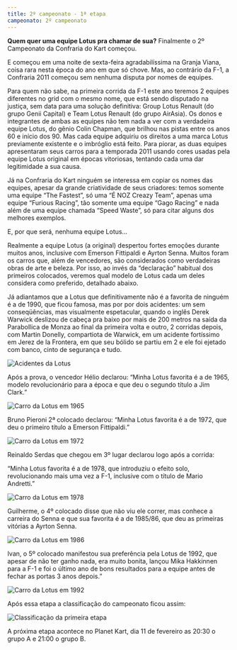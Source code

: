 ```yaml
---
title: 2º campeonato - 1ª etapa
campeonato: 2º campeonato
---
```


**Quem quer uma equipe Lotus pra chamar de sua?**
Finalmente o 2º Campeonato da Confraria do Kart começou.

E começou em uma noite de sexta-feira agradabilíssima na Granja Viana, coisa rara nesta época do ano em que só chove. Mas, ao contrário da F-1, a Confraria 2011 começou sem nenhuma disputa por nomes de equipes.

Para quem não sabe, na primeira corrida da F-1 este ano teremos 2 equipes diferentes no grid com o mesmo nome, que está sendo disputado na justiça, sem data para uma solução definitiva: Group Lotus Renault (do grupo Genii Capital) e Team Lotus Renault (do grupo AirAsia). Os donos e integrantes de ambas as equipes não tem nada a ver com a verdadeira equipe Lotus, do gênio Colin Chapman, que brilhou nas pistas entre os anos 60 e início dos 90. Mas cada equipe adquiriu os direitos a uma marca Lotus previamente existente e o imbróglio está feito. Para piorar, as duas equipes apresentaram seus carros para a temporada 2011 usando cores usadas pela equipe Lotus original em épocas vitoriosas, tentando cada uma dar legitimidade a sua causa.

Já na Confraria do Kart ninguém se interessa em copiar os nomes das equipes, apesar da grande criatividade de seus criadores: temos somente uma equipe “The Fastest”, só uma “É NOZ Creazy Team”, apenas uma equipe “Furious Racing”, tão somente uma equipe “Gago Racing” e nada além de uma equipe chamada “Speed Waste”, só para citar alguns dos melhores exemplos.

E, por que será, nenhuma equipe Lotus…

Realmente a equipe Lotus (a original) despertou fortes emoções durante muitos anos, inclusive com Emerson Fittipaldi e Ayrton Senna. Muitos foram os carros que, além de vencedores, são considerados como verdadeiras obras de arte e beleza. Por isso, ao invés da “declaração” habitual dos primeiros colocados, veremos qual modelo de Lotus cada um deles considera como preferido, detalhado abaixo.

Já adiantamos que a Lotus que definitivamente não é a favorita de ninguém é a de 1990, que ficou famosa, mas por por dois acidentes: um sem conseqüências, mas visualmente espetacular, quando o inglês Derek Warwick deslizou de cabeça pra baixo por mais de 200 metros na saída da Parabollica de Monza ao final da primeira volta e outro, 2 corridas depois, com Martin Donelly, compartiota de Warwick, em um acidente fortíssimo em Jerez de la Frontera, em que seu bólido se partiu em 2 e ele foi ejetado com banco, cinto de segurança e tudo.

![Acidentes da Lotus](/uploads/Lotus_Acidente.jpg)

Após a prova, o vencedor Hélio declarou: “Minha Lotus favorita é a de 1965, modelo revolucionário para a época e que deu o segundo título a Jim Clark.”

![Carro da Lotus em 1965](/uploads/Lotus_1965.jpg)

Bruno Pieroni 2ª colocado declarou: “Minha Lotus favorita é a de 1972, que deu o primeiro título a Emerson Fittipaldi.”

![Carro da Lotus em 1972](/uploads/Lotus_1972.jpg)

Reinaldo Serdas que chegou em 3º lugar declarou logo após a corrida:

“Minha Lotus favorita é a de 1978, que introduziu o efeito solo, revolucionando mais uma vez a F-1, inclusive com o título de Mario Andretti.”

![Carro da Lotus em 1978](/uploads/Lotus_1978.jpg)

Guilherme, o 4º colocado disse que não viu ele correr, mas conhece a carreira do Senna e que sua favorita é a de 1985/86, que deu as primeiras vitórias a Ayrton Senna.

![Carro da Lotus em 1986](/uploads/Lotus_1986.jpg)

Ivan, o 5º colocado manifestou sua preferência pela Lotus de 1992, que apesar de não ter ganho nada, era muito bonita, lançou Mika Hakkinnen para a F-1 e foi o último ano de bons resultados para a equipe antes de fechar as portas 3 anos depois.”

![Carro da Lotus em 1992](/uploads/Lotus_1992.jpg)

Após essa etapa a classificação do campeonato ficou assim:

![Classificação da primeira etapa](/uploads/Resultado_Classif1.jpg)

A próxima etapa acontece no Planet Kart, dia 11 de fevereiro as 20:30 o grupo A e 21:00 o grupo B.

